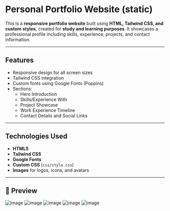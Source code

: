 # Personal Portfolio Website (static)

This is a **responsive portfolio website** built using **HTML, Tailwind CSS, and custom styles**, created for **study and learning purposes**. 
It showcases a professional profile including skills, experience, projects, and contact information.

---

## Features

- Responsive design for all screen sizes
- Tailwind CSS integration
- Custom fonts using Google Fonts (Poppins)
- Sections:
  - Hero Introduction
  - Skills/Experience With
  - Project Showcase
  - Work Experience Timeline
  - Contact Details and Social Links

---

##  Technologies Used

- **HTML5**
- **Tailwind CSS**
- **Google Fonts**
- **Custom CSS** (`css/style.css`)
- **Images** for logos, icons, and avatars

---

## 📸 Preview

![image](https://github.com/user-attachments/assets/134efa8d-9fdc-48d5-83cc-3dc43d5a44f1)
![image](https://github.com/user-attachments/assets/30403290-3fc1-4dc7-85fa-812415d3c723)
![image](https://github.com/user-attachments/assets/33315605-1458-4287-82c6-91babaa95705)
![image](https://github.com/user-attachments/assets/ce2d6a8b-589e-453a-862d-3d90c0a55f1c)
![image](https://github.com/user-attachments/assets/dbde5fd4-b7b6-4217-8710-dd38b9ca2e93)




